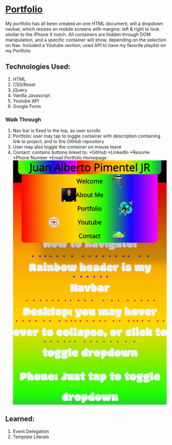 # [Portfolio](https://jpimentel45.github.io/Portfolio/)
My portfolio has all been created on one HTML document, will a dropdown navbar, which resizes on mobile screens with margins: left & right to look similar to the iPhone X notch. All containers are hidden through DOM manipulation, and a specific container will show, depending on the selection on Nav. Included a Youtube section; used API to have my favorite playlist on my Portfolio
## Technologies Used:
1. HTML
2. CSS/Reset
3. jQuery
4. Vanilla Javascript
5. Youtube API
6. Google Fonts
### Walk Through
1. Nav bar is fixed to the top, as user scrolls
2. Portfolio: user may tap to toggle container with description containing link to project, and to the GitHub repository
3. User may also toggle the container on mouse leave
4. Contact: contains buttons linked to:
*GitHub
*LinkedIn
*Resume
*Phone Number
*Email
Portfolio Homepage: 
![Welcome page Screenshot](https://github.com/jpimentel45/Portfolio/blob/master/assets/images/port.png "Logo Title Text 1")
## Learned:
1. Event Delegation
2. Template Literals
